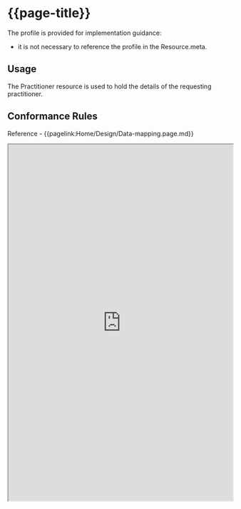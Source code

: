 # {{page-title}}

The profile is provided for implementation guidance:
- it is not necessary to reference the profile in the Resource.meta. 

## Usage
The Practitioner resource is used to hold the details of the requesting practitioner.

## Conformance Rules

Reference - {{pagelink:Home/Design/Data-mapping.page.md}}

<iframe src="https://simplifier.net/guide/uk-core-implementation-guide-stu3-sequence/home/profilesandextensions/profile-ukcore-practitioner?version=current" height="800px" width="100%"></iframe>


